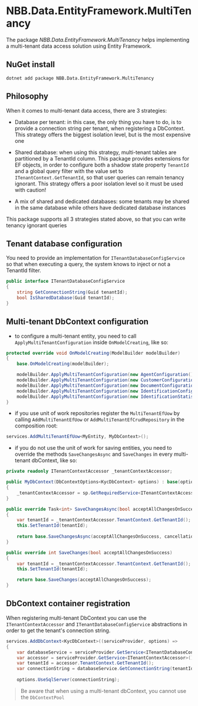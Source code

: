NBB.Data.EntityFramework.MultiTenancy
===============

The package *NBB.Data.EntityFramework.MultiTenancy* helps implementing a multi-tenant data access solution using Entity Framework.

NuGet install
----------------
```
dotnet add package NBB.Data.EntityFramework.MultiTenancy
```

Philosophy
----------------
When it comes to multi-tenant data access, there are 3 strategies:
* Database per tenant: in this case, the only thing you have to do, is to provide a connection string per tenant, when registering a DbContext. This strategy offers the biggest isolation level, but is the most expensive one
* Shared database: when using this strategy, multi-tenant tables are partitioned by a TenantId column. This package provides extensions for EF objects, in order to configure both a shadow state property `TenantId` and a global query filter with the value set to `ITenantContext.GetTenantId`, so that user queries can remain tenancy ignorant. This strategy offers a poor isolation level so it must be used with caution!

* A mix of shared and dedicated databases: some tenants may be shared in the same database while others have dedicated database instances

This package supports all 3 strategies stated above, so that you can write tenancy ignorant queries


Tenant database configuration
----------------
You need to provide an implementation for `ITenantDatabaseConfigService` so that when executing a query, the system knows to inject or not a TenantId filter.
```csharp
public interface ITenantDatabaseConfigService
{
    string GetConnectionString(Guid tenantId);
    bool IsSharedDatabase(Guid tenantId);
}
```

Multi-tenant DbContext configuration
----------------
* to configure a multi-tenant entity, you need to call `ApplyMultiTenantConfiguration` inside  `OnModelCreating`, like so:

```csharp
protected override void OnModelCreating(ModelBuilder modelBuilder)
{
    base.OnModelCreating(modelBuilder);

    modelBuilder.ApplyMultiTenantConfiguration(new AgentConfiguration(), this);
    modelBuilder.ApplyMultiTenantConfiguration(new CustomerConfiguration(), this);
    modelBuilder.ApplyMultiTenantConfiguration(new DocumentConfiguration(), this);
    modelBuilder.ApplyMultiTenantConfiguration(new IdentificationConfiguration(), this);
    modelBuilder.ApplyMultiTenantConfiguration(new IdentificationStatisticConfiguration(), this);
}
```
* if you use unit of work repositories register the `MultiTenantEfUow` by calling `AddMultiTenantEfUow` or `AddMultiTenantEfCrudRepository` in the composition root:
```csharp
services.AddMultiTenantEfUow<MyEntity, MyDbContext>();
```
* if you do not use the unit of work for saving entities, you need to override the methods `SaveChangesAsync` and `SaveChanges` in every multi-tenant dbContext, like so:
```csharp
private readonly ITenantContextAccessor _tenantContextAccessor;

public MyDbContext(DbContextOptions<KycDbContext> options) : base(options)
{
    _tenantContextAccessor = sp.GetRequiredService<ITenantContextAccessor>();
}

public override Task<int> SaveChangesAsync(bool acceptAllChangesOnSuccess, CancellationToken cancellationToken = default)
{
    var tenantId = _tenantContextAccessor.TenantContext.GetTenantId();
    this.SetTenantId(tenantId);
   
    return base.SaveChangesAsync(acceptAllChangesOnSuccess, cancellationToken);
}

public override int SaveChanges(bool acceptAllChangesOnSuccess)
{
    var tenantId = _tenantContextAccessor.TenantContext.GetTenantId();
    this.SetTenantId(tenantId);

    return base.SaveChanges(acceptAllChangesOnSuccess);
}
```

DbContext container registration
----------------
When registering multi-tenant DbContext you can use the `ITenantContextAccessor` and `ITenantDatabaseConfigService` abstractions in order to get the tenant's connection string.
```csharp
services.AddDbContext<KycDbContext>((serviceProvider, options) =>
{
    var databaseService = serviceProvider.GetService<ITenantDatabaseConfigService>();
    var accessor = serviceProvider.GetService<ITenantContextAccessor>();
    var tenantId = accessor.TenantContext.GetTenantId();
    var connectionString = databaseService.GetConnectionString(tenantId);
    
    options.UseSqlServer(connectionString);
```

> Be aware that when using a multi-tenant dbContext, you cannot use the `DbContextPool`




